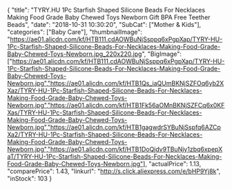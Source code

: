 {
	"title": "TYRY.HU 1Pc Starfish Shaped Silicone Beads For Necklaces Making Food Grade Baby Chewed Toys Newborn Gift BPA Free Teether Beads",
	"date": "2018-10-31 10:30:20",
	"SubCat": ["Mother & Kids"],
	"categories": ["Baby Care"],
	"thumbnailImage": "https://ae01.alicdn.com/kf/HTB111.cdAOWBuNjSsppq6xPgpXap/TYRY-HU-1Pc-Starfish-Shaped-Silicone-Beads-For-Necklaces-Making-Food-Grade-Baby-Chewed-Toys-Newborn.jpg_220x220.jpg",
	"BigImage": ["https://ae01.alicdn.com/kf/HTB111.cdAOWBuNjSsppq6xPgpXap/TYRY-HU-1Pc-Starfish-Shaped-Silicone-Beads-For-Necklaces-Making-Food-Grade-Baby-Chewed-Toys-Newborn.jpg","https://ae01.alicdn.com/kf/HTB1Qs_iaQUmBKNjSZFOq6yb2XXaz/TYRY-HU-1Pc-Starfish-Shaped-Silicone-Beads-For-Necklaces-Making-Food-Grade-Baby-Chewed-Toys-Newborn.jpg","https://ae01.alicdn.com/kf/HTB1Fk56aOMnBKNjSZFCq6x0KFXas/TYRY-HU-1Pc-Starfish-Shaped-Silicone-Beads-For-Necklaces-Making-Food-Grade-Baby-Chewed-Toys-Newborn.jpg","https://ae01.alicdn.com/kf/HTB1gagwdrSYBuNjSspfq6AZCpXa2/TYRY-HU-1Pc-Starfish-Shaped-Silicone-Beads-For-Necklaces-Making-Food-Grade-Baby-Chewed-Toys-Newborn.jpg","https://ae01.alicdn.com/kf/HTB1DoQjdv9TBuNjy1zbq6xpepXaT/TYRY-HU-1Pc-Starfish-Shaped-Silicone-Beads-For-Necklaces-Making-Food-Grade-Baby-Chewed-Toys-Newborn.jpg"],
	"actualPrice": 1.13,
	"comparePrice": 1.43,
	"linkurl": "http://s.click.aliexpress.com/e/bHP9Yj8k",
	"inStock": 103
}
